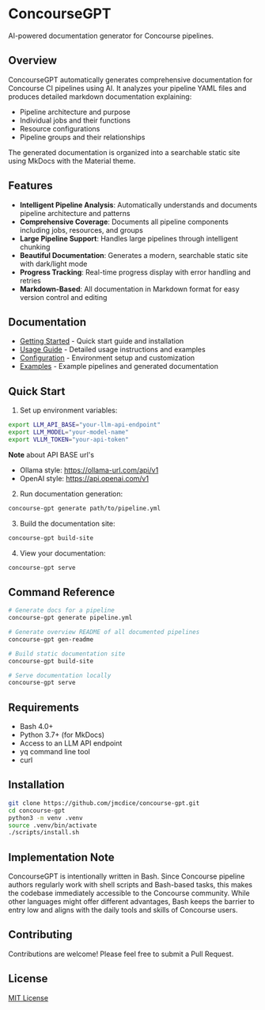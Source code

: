 # ConcourseGPT

AI-powered documentation generator for Concourse pipelines.

## Overview

ConcourseGPT automatically generates comprehensive documentation for Concourse CI pipelines using AI. It analyzes your pipeline YAML files and produces detailed markdown documentation explaining:

- Pipeline architecture and purpose
- Individual jobs and their functions
- Resource configurations
- Pipeline groups and their relationships

The generated documentation is organized into a searchable static site using MkDocs with the Material theme.

## Features

- **Intelligent Pipeline Analysis**: Automatically understands and documents pipeline architecture and patterns
- **Comprehensive Coverage**: Documents all pipeline components including jobs, resources, and groups
- **Large Pipeline Support**: Handles large pipelines through intelligent chunking
- **Beautiful Documentation**: Generates a modern, searchable static site with dark/light mode
- **Progress Tracking**: Real-time progress display with error handling and retries
- **Markdown-Based**: All documentation in Markdown format for easy version control and editing

## Documentation

- [Getting Started](project-docs/getting-started.md) - Quick start guide and installation
- [Usage Guide](project-docs/usage.md) - Detailed usage instructions and examples
- [Configuration](project-docs/configuration.md) - Environment setup and customization
- [Examples](project-docs/examples.md) - Example pipelines and generated documentation

## Quick Start

1. Set up environment variables:
```bash
export LLM_API_BASE="your-llm-api-endpoint"
export LLM_MODEL="your-model-name"
export VLLM_TOKEN="your-api-token"
```

**Note** about API BASE url's
- Ollama style: https://ollama-url.com/api/v1
- OpenAI style: https://api.openai.com/v1
 
2. Run documentation generation:
```bash
concourse-gpt generate path/to/pipeline.yml
```

3. Build the documentation site:
```bash
concourse-gpt build-site
```

4. View your documentation:
```bash
concourse-gpt serve
```

## Command Reference

```bash
# Generate docs for a pipeline
concourse-gpt generate pipeline.yml

# Generate overview README of all documented pipelines
concourse-gpt gen-readme

# Build static documentation site
concourse-gpt build-site

# Serve documentation locally
concourse-gpt serve
```

## Requirements

- Bash 4.0+
- Python 3.7+ (for MkDocs)
- Access to an LLM API endpoint
- yq command line tool
- curl

## Installation

```bash
git clone https://github.com/jmcdice/concourse-gpt.git
cd concourse-gpt
python3 -m venv .venv
source .venv/bin/activate
./scripts/install.sh
```

## Implementation Note

ConcourseGPT is intentionally written in Bash. Since Concourse pipeline authors regularly work with shell scripts and Bash-based tasks, this makes the codebase immediately accessible to the Concourse community. While other languages might offer different advantages, Bash keeps the barrier to entry low and aligns with the daily tools and skills of Concourse users.

## Contributing

Contributions are welcome! Please feel free to submit a Pull Request.

## License

[MIT License](LICENSE)
